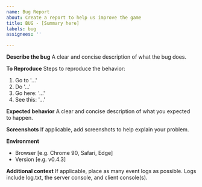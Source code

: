 ```yaml
---
name: Bug Report
about: Create a report to help us improve the game
title: BUG - [Summary here]
labels: bug
assignees: ''

---
```


**Describe the bug**
A clear and concise description of what the bug does.

**To Reproduce**
Steps to reproduce the behavior:
1. Go to '...'
2. Do '...'
3. Go here: '...'
4. See this: '...'

**Expected behavior**
A clear and concise description of what you expected to happen.

**Screenshots**
If applicable, add screenshots to help explain your problem.

**Environment**
 - Browser [e.g. Chrome 90, Safari, Edge]
 - Version [e.g. v0.4.3]

**Additional context**
If applicable, place as many event logs as possible. Logs include log.txt, the server console, and client console(s).
